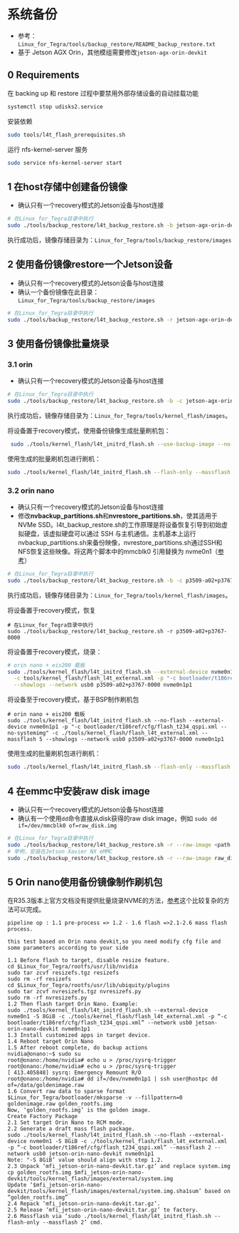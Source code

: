 # 系统备份

- 参考：`Linux_for_Tegra/tools/backup_restore/README_backup_restore.txt`
- 基于 Jetson AGX Orin，其他模组需要修改`jetson-agx-orin-devkit`

## 0 Requirements

在 backing up 和 restore 过程中要禁用外部存储设备的自动挂载功能

```bash
systemctl stop udisks2.service
```

安装依赖

```bash
sudo tools/l4t_flash_prerequisites.sh
```

运行 nfs-kernel-server 服务

```bash
sudo service nfs-kernel-server start
```

## 1 在host存储中创建备份镜像

- 确认只有一个recovery模式的Jetson设备与host连接

```bash
# 在Linux_for_Tegra目录中执行
sudo ./tools/backup_restore/l4t_backup_restore.sh -b jetson-agx-orin-devkit
```

执行成功后，镜像存储目录为：`Linux_for_Tegra/tools/backup_restore/images`

## 2 使用备份镜像restore一个Jetson设备

- 确认只有一个recovery模式的Jetson设备与host连接
- 确认一个备份镜像在此目录：`Linux_for_Tegra/tools/backup_restore/images`

```bash
# 在Linux_for_Tegra目录中执行
sudo ./tools/backup_restore/l4t_backup_restore.sh -r jetson-agx-orin-devkit
```

## 3 使用备份镜像批量烧录

### 3.1 orin

- 确认只有一个recovery模式的Jetson设备与host连接

```bash
# 在Linux_for_Tegra目录中执行
sudo ./tools/backup_restore/l4t_backup_restore.sh -b -c jetson-agx-orin-devkit
```

执行成功后，镜像存储目录为：`Linux_for_Tegra/tools/kernel_flash/images`。

将设备置于recovery模式，使用备份镜像生成批量刷机包：

```bash
 sudo ./tools/kernel_flash/l4t_initrd_flash.sh --use-backup-image --no-flash --network usb0 --massflash 4 jetson-agx-orin-devkit mmcblk0p1
```

使用生成的批量刷机包进行刷机：

```bash
sudo ./tools/kernel_flash/l4t_initrd_flash.sh --flash-only --massflash 1 --network usb0
```

### 3.2 orin nano

- 确认只有一个recovery模式的Jetson设备与host连接
- 修改**nvbackup_partitions.sh**和**nvrestore_partitions.sh**，使其适用于 NVMe SSD。l4t_backup_restore.sh的工作原理是将设备恢复引导到初始虚拟硬盘，该虚拟硬盘可以通过 SSH  与主机通信。主机基本上运行nvbackup_partitions.sh来备份映像，nvrestore_partitions.sh通过SSH和NFS恢复这些映像。将这两个脚本中的mmcblk0 引用替换为 nvme0n1（[参考](https://forums.developer.nvidia.com/t/how-to-clone-orin-nx-app-partition-to-host-pc/241629/3)）

```bash
# 在Linux_for_Tegra目录中执行
sudo ./tools/backup_restore/l4t_backup_restore.sh -b -c p3509-a02+p3767-0000
```

执行成功后，镜像存储目录为：`Linux_for_Tegra/tools/kernel_flash/images`。

将设备置于recovery模式，恢复

```shell
# 在Linux_for_Tegra目录中执行
sudo ./tools/backup_restore/l4t_backup_restore.sh -r p3509-a02+p3767-0000
```

将设备置于recovery模式，烧录：

```bash
# orin nano + eis200 载板
sudo ./tools/kernel_flash/l4t_initrd_flash.sh --external-device nvme0n1p1 \
  -c tools/kernel_flash/flash_l4t_external.xml -p "-c bootloader/t186ref/cfg/flash_t234_qspi.xml" \
  --showlogs --network usb0 p3509-a02+p3767-0000 nvme0n1p1
```

将设备至于recovery模式，基于BSP制作刷机包

```shell
# orin nano + eis200 载板
sudo ./tools/kernel_flash/l4t_initrd_flash.sh --no-flash --external-device nvme0n1p1 -p "-c bootloader/t186ref/cfg/flash_t234_qspi.xml --no-systemimg" -c ./tools/kernel_flash/flash_l4t_external.xml --massflash 5 --showlogs --network usb0 p3509-a02+p3767-0000 nvme0n1p1
```

使用生成的批量刷机包进行刷机：

```bash
sudo ./tools/kernel_flash/l4t_initrd_flash.sh --flash-only --massflash 1 --network usb0 --showlogs
```

## 4 在emmc中安装raw disk image

- 确认只有一个recovery模式的Jetson设备与host连接
- 确认有一个使用`dd`命令直接从disk获得的raw disk image，例如 `sudo dd if=/dev/mmcblk0 of=raw_disk.img`

```bash
# 在Linux_for_Tegra目录中执行
sudo ./tools/backup_restore/l4t_backup_restore.sh -r --raw-image <path to your raw disk image> <board-name>
# 举例，安装在Jetson Xavier NX eMMC
sudo ./tools/backup_restore/l4t_backup_restore.sh -r --raw-image raw_disk.img jetson-xavier-nx-devkit-emmc
```



## 5 Orin nano使用备份镜像制作刷机包

在R35.3版本上官方文档没有提供批量烧录NVME的方法，[参考](https://forums.developer.nvidia.com/t/35-3-1-orin-nano-4gb-cannot-be-flashed-might-be-timeout-in-usb-write/255903/6)这个比较复杂的方法可以完成。

```shell
pipeline op : 1.1 pre-process => 1.2 - 1.6 flash =>2.1-2.6 mass flash process.

this test based on Orin nano devkit,so you need modify cfg file and some parameters according to your side

1.1 Before flash to target, disable resize feature.
cd $Linux_for_Tegra/rootfs/usr/lib/nvidia
sudo tar zcvf resizefs.tgz resizefs
sudo rm -rf resizefs
cd $Linux_for_Tegra/rootfs/usr/lib/ubiquity/plugins
sudo tar zcvf nvresizefs.tgz nvresizefs.py
sudo rm -rf nvresizefs.py
1.2 Then flash target Orin Nano. Example:
sudo ./tools/kernel_flash/l4t_initrd_flash.sh --external-device nvme0n1 -S 8GiB -c ./tools/kernel_flash/flash_l4t_external.xml -p “-c bootloader/t186ref/cfg/flash_t234_qspi.xml” --network usb0 jetson-orin-nano-devkit nvme0n1p1
1.3 Install customized apps in target device.
1.4 Reboot target Orin Nano
1.5 After reboot complete, do backup actions
nvidia@onano:~$ sudo su
root@onano:/home/nvidia# echo u > /proc/sysrq-trigger
root@onano:/home/nvidia# echo u > /proc/sysrq-trigger
[ 413.405848] sysrq: Emergency Remount R/O
root@onano:/home/nvidia# dd if=/dev/nvme0n1p1 | ssh user@hostpc dd of=/data/goldenimage.raw
1.6 Convert raw data to sparse format
$Linux_for_Tegra/bootloader/mksparse -v --fillpattern=0 goldenimage.raw golden_rootfs.img
Now, ‘golden_rootfs.img’ is the golden image.
Create Factory Package
2.1 Set target Orin Nano to RCM mode.
2.2 Generate a draft mass flash package.
sudo ./tools/kernel_flash/l4t_initrd_flash.sh --no-flash --external-device nvme0n1 -S 8GiB -c ./tools/kernel_flash/flash_l4t_external.xml -p “-c bootloader/t186ref/cfg/flash_t234_qspi.xml” --massflash 2 --network usb0 jetson-orin-nano-devkit nvme0n1p1
Note: "-S 8GiB’ value should align with step 1.2.
2.3 Unpack ‘mfi_jetson-orin-nano-devkit.tar.gz’ and replace system.img
cp golden_rootfs.img $mfi_jetson-orin-nano-devkit/tools/kernel_flash/images/external/system.img
Update ‘$mfi_jetson-orin-nano-devkit/tools/kernel_flash/images/external/system.img.sha1sum’ based on “golden_rootfs.img”
2.4 Repack ‘mfi_jetson-orin-nano-devkit.tar.gz’.
2.5 Release ‘mfi_jetson-orin-nano-devkit.tar.gz’ to factory.
2.6 Massflash via ‘sudo ./tools/kernel_flash/l4t_initrd_flash.sh --flash-only --massflash 2’ cmd.
```

